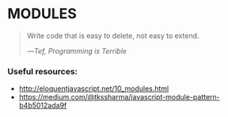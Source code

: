 # MODULES
> Write code that is easy to delete, not easy to extend.
 >
 > &mdash;<cite>Tef, Programming is Terrible</cite>






### Useful resources:
* http://eloquentjavascript.net/10_modules.html
* https://medium.com/@tkssharma/javascript-module-pattern-b4b5012ada9f